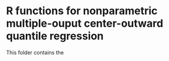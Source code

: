 # R functions for nonparametric multiple-ouput center-outward quantile regression

This folder contains the 
